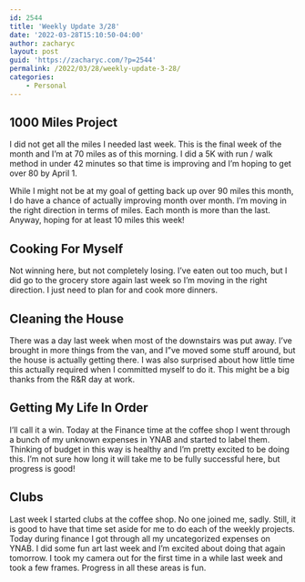 ```yaml
---
id: 2544
title: 'Weekly Update 3/28'
date: '2022-03-28T15:10:50-04:00'
author: zacharyc
layout: post
guid: 'https://zacharyc.com/?p=2544'
permalink: /2022/03/28/weekly-update-3-28/
categories:
    - Personal
---
```


## 1000 Miles Project

I did not get all the miles I needed last week. This is the final week of the month and I’m at 70 miles as of this morning. I did a 5K with run / walk method in under 42 minutes so that time is improving and I’m hoping to get over 80 by April 1.

While I might not be at my goal of getting back up over 90 miles this month, I do have a chance of actually improving month over month. I’m moving in the right direction in terms of miles. Each month is more than the last. Anyway, hoping for at least 10 miles this week!

## Cooking For Myself

Not winning here, but not completely losing. I’ve eaten out too much, but I did go to the grocery store again last week so I’m moving in the right direction. I just need to plan for and cook more dinners.

## Cleaning the House

There was a day last week when most of the downstairs was put away. I’ve brought in more things from the van, and I”ve moved some stuff around, but the house is actually getting there. I was also surprised about how little time this actually required when I committed myself to do it. This might be a big thanks from the R&amp;R day at work.

## Getting My Life In Order

I’ll call it a win. Today at the Finance time at the coffee shop I went through a bunch of my unknown expenses in YNAB and started to label them. Thinking of budget in this way is healthy and I’m pretty excited to be doing this. I’m not sure how long it will take me to be fully successful here, but progress is good!

## Clubs

Last week I started clubs at the coffee shop. No one joined me, sadly. Still, it is good to have that time set aside for me to do each of the weekly projects. Today during finance I got through all my uncategorized expenses on YNAB. I did some fun art last week and I’m excited about doing that again tomorrow. I took my camera out for the first time in a while last week and took a few frames. Progress in all these areas is fun.